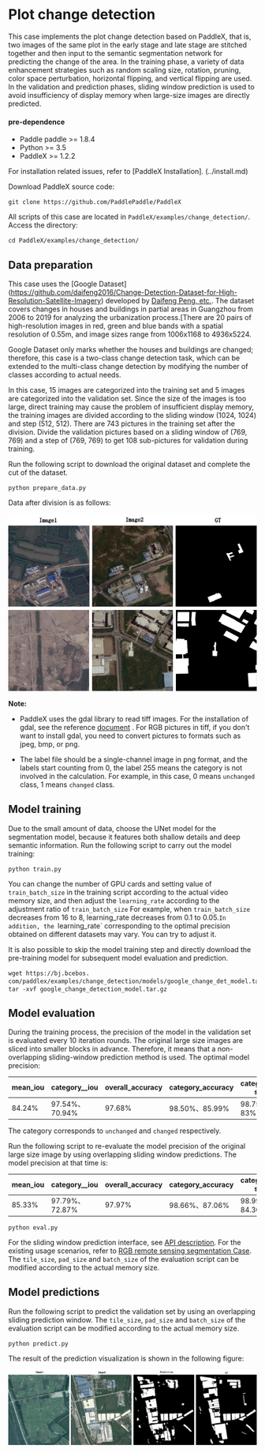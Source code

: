 # Plot change detection

This case implements the plot change detection based on PaddleX, that is, two images of the same plot in the early stage and late stage are stitched together and then input to the semantic segmentation network for predicting the change of the area. In the training phase, a variety of data enhancement strategies such as random scaling size, rotation, pruning, color space perturbation, horizontal flipping, and vertical flipping are used. In the validation and prediction phases, sliding window prediction is used to avoid insufficiency of display memory when large-size images are directly predicted.

#### pre-dependence

* Paddle paddle >= 1.8.4
* Python >= 3.5
* PaddleX >= 1.2.2

For installation related issues, refer to [PaddleX Installation]. (../install.md)

Download PaddleX source code:

```
git clone https://github.com/PaddlePaddle/PaddleX
```

All scripts of this case are located in `PaddleX/examples/change_detection/`. Access the directory:

```
cd PaddleX/examples/change_detection/
```

## Data preparation

This case uses the [Google Dataset] (https://github.com/daifeng2016/Change-Detection-Dataset-for-High-Resolution-Satellite-Imagery) developed by [Daifeng Peng, etc.](https://ieeexplore.ieee.org/document/9161009). The dataset covers changes in houses and buildings in partial areas in Guangzhou from 2006 to 2019 for analyzing the urbanization process.[There are 20 pairs of high-resolution images in red, green and blue bands with a spatial resolution of 0.55m, and image sizes range from 1006x1168 to 4936x5224.

Google Dataset only marks whether the houses and buildings are changed; therefore, this case is a two-class change detection task, which can be extended to the multi-class change detection by modifying the number of classes according to actual needs.

In this case, 15 images are categorized into the training set and 5 images are categorized into the validation set. Since the size of the images is too large, direct training may cause the problem of insufficient display memory, the training images are divided according to the sliding window (1024, 1024) and step (512, 512). There are 743 pictures in the training set after the division. Divide the validation pictures based on a sliding window of (769, 769) and a step of (769, 769) to get 108 sub-pictures for validation during training.

Run the following script to download the original dataset and complete the cut of the dataset.

```
python prepare_data.py
```

Data after division is as follows:

![](../../examples/change_detection/images/change_det_data.jpg)


**Note:**

* PaddleX uses the gdal library to read tiff images. For the installation of gdal, see the reference [document](https://paddlex.readthedocs.io/zh_CN/develop/examples/multi-channel_remote_sensing/README.html#id2) . For RGB pictures in tiff, if you don't want to install gdal, you need to convert pictures to formats such as jpeg, bmp, or png.

* The label file should be a single-channel image in png format, and the labels start counting from 0, the label 255 means the category is not involved in the calculation. For example, in this case, 0 means `unchanged` class, 1 means `changed` class.

## Model training

Due to the small amount of data, choose the UNet model for the segmentation model, because it features both shallow details and deep semantic information. Run the following script to carry out the model training:

```
python train.py
```

You can change the number of GPU cards and setting value of `train_batch_size` in the training script according to the actual video memory size, and then adjust the `learning_rate` according to the adjustment ratio of `train_batch_size` For example, when `train_batch_size` decreases from 16 to 8, learning_rate decreases from 0.1 to 0.05.`In addition, the `learning_rate` corresponding to the optimal precision obtained on different datasets may vary. You can try to adjust it.

It is also possible to skip the model training step and directly download the pre-training model for subsequent model evaluation and prediction.

```
wget https://bj.bcebos. com/paddlex/examples/change_detection/models/google_change_det_model.tar.gz tar -xvf google_change_detection_model.tar.gz
```

## Model evaluation

During the training process, the precision of the model in the validation set is evaluated every 10 iteration rounds. The original large size images are sliced into smaller blocks in advance. Therefore, it means that a non-overlapping sliding-window prediction method is used. The optimal model precision:

| mean_iou | category__iou | overall_accuracy | category_accuracy | category_F1-score | kappa |
| -- | -- | -- | -- | --| -- |
| 84.24% | 97.54%、70.94%| 97.68% | 98.50%、85.99% | 98.75%、83% | 81.76% |

The category corresponds to `unchanged` and `changed` respectively.

Run the following script to re-evaluate the model precision of the original large size image by using overlapping sliding window predictions. The model precision at that time is:

| mean_iou | category__iou | overall_accuracy | category_accuracy | category_F1-score | kappa |
| -- | -- | -- | -- | --| -- |
| 85.33% | 97.79%、72.87% | 97.97% | 98.66%、87.06% | 98.99%、84.30% | 83.19% |


```
python eval.py
```

For the sliding window prediction interface, see [API description](https://paddlex.readthedocs.io/zh_CN/develop/apis/models/semantic_segmentation.html#overlap-tile-predict). For the existing usage scenarios, refer to [RGB remote sensing segmentation Case](https://paddlex.readthedocs.io/zh_CN/develop/examples/remote_sensing.html#id4). The `tile_size`, `pad_size` and `batch_size` of the evaluation script can be modified according to the actual memory size.

## Model predictions

Run the following script to predict the validation set by using an overlapping sliding prediction window. The `tile_size`, `pad_size` and `batch_size` of the evaluation script can be modified according to the actual memory size.

```
python predict.py
```

The result of the prediction visualization is shown in the following figure:

![](../../examples/change_detection/images/change_det_prediction.jpg)
